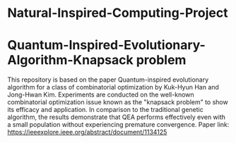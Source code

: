 # Natural-Inspired-Computing-Project
# Quantum-Inspired-Evolutionary-Algorithm-Knapsack problem
This repository is based on the paper Quantum-inspired evolutionary algorithm for a class of combinatorial
optimization by Kuk-Hyun Han and Jong-Hwan Kim.
Experiments are conducted on the well-known combinatorial optimization issue known as the "knapsack problem" to show its efficacy and application. In comparison to the traditional genetic algorithm, the results demonstrate that QEA performs effectively even with a small population without experiencing premature convergence.
Paper link: 
https://ieeexplore.ieee.org/abstract/document/1134125

